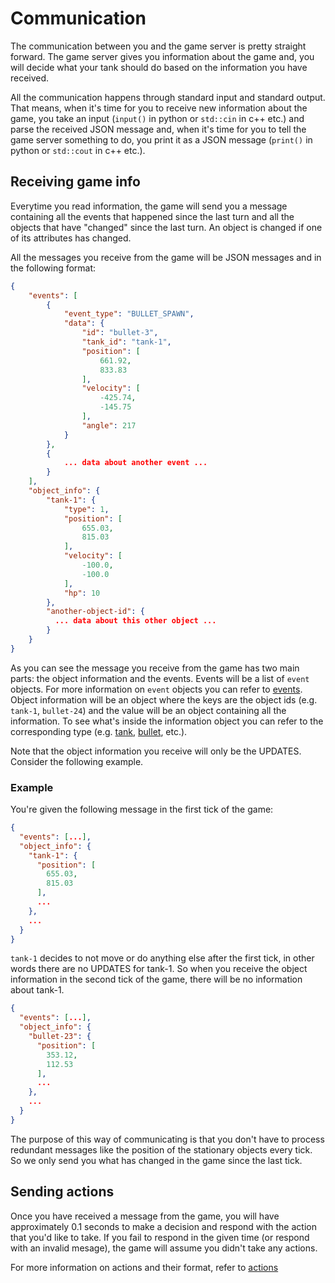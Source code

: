 # Communication

The communication between you and the game server is pretty straight forward.
The game server gives you information about the game and, you will decide what your tank should do based on the
information you have received.

All the communication happens through standard input and standard output. That means, when it's time for you to receive
new information about the game, you take an input (`input()` in python or `std::cin` in c++ etc.) and parse the received
JSON message and, when it's time for you to tell the game server something to do, you print it as a JSON message
(`print()` in python or `std::cout` in c++ etc.).

## Receiving game info

Everytime you read information, the game will send you a message containing all the events that happened since the last
turn and all the objects that have "changed" since the last turn. An object is changed if one of its attributes has changed.

All the messages you receive from the game will be JSON messages and in the following format:

```json
{
    "events": [
        {
            "event_type": "BULLET_SPAWN",
            "data": {
                "id": "bullet-3",
                "tank_id": "tank-1",
                "position": [
                    661.92,
                    833.83
                ],
                "velocity": [
                    -425.74,
                    -145.75
                ],
                "angle": 217
            }
        },
        {
            ... data about another event ...
        }
    ],
    "object_info": {
        "tank-1": {
            "type": 1,
            "position": [
                655.03,
                815.03
            ],
            "velocity": [
                -100.0,
                -100.0
            ],
            "hp": 10
        },
        "another-object-id": {
          ... data about this other object ...
        }
    }
}
```

As you can see the message you receive from the game has two main parts: the object information and the events.
Events will be a list of `event` objects. For more information on `event` objects you can refer to [events](events.md).
Object information will be an object where the keys are the object ids (e.g. `tank-1`, `bullet-24`) and the value will
be an object containing all the information. To see what's inside the information object you can refer to the
corresponding type (e.g. [tank](../game_objects/tank.md), [bullet](../game_objects/bullet.md), etc.).

Note that the object information you receive will only be the UPDATES. Consider the following example.

### Example

You're given the following message in the first tick of the game:

```json
{
  "events": [...],
  "object_info": {
    "tank-1": {
      "position": [
        655.03,
        815.03
      ],
      ...
    },
    ...
  }
}
```

`tank-1` decides to not move or do anything else after the first tick, in other words there are no UPDATES for tank-1.
So when you receive the object information in the second tick of the game, there will be no information about tank-1.

```json
{
  "events": [...],
  "object_info": {
    "bullet-23": {
      "position": [
        353.12,
        112.53
      ],
      ...
    },
    ...
  }
}
```

The purpose of this way of communicating is that you don't have to process redundant messages like the position of the
stationary objects every tick. So we only send you what has changed in the game since the last tick.

## Sending actions

Once you have received a message from the game, you will have approximately 0.1 seconds to make a decision and respond
with the action that you'd like to take. If you fail to respond in the given time (or respond with an invalid mesage), 
the game will assume you didn't take any actions.

For more information on actions and their format, refer to [actions](actions.md)

